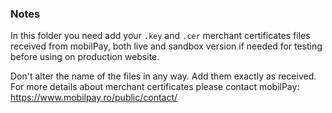 ### Notes
In this folder you need add your `.key` and `.cer` merchant certificates files received from mobilPay,
both live and sandbox version if needed for testing before using on production website.

Don't alter the name of the files in any way. Add them exactly as received.
For more details about merchant certificates please contact mobilPay: https://www.mobilpay.ro/public/contact/
